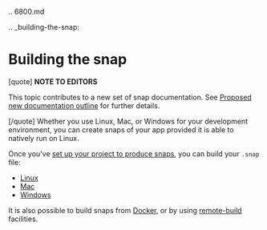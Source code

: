 .. 6800.md

.. _building-the-snap:

# Building the snap

[quote]
 **NOTE TO EDITORS** 

This topic contributes to a new set of snap documentation. See [Proposed new documentation outline](https://snapcraft.io/docs/proposed-new-documentation-outline-page-deprecated) for further details.

[/quote]
Whether you use Linux, Mac, or Windows for your development environment, you can create snaps of your app provided it is able to natively run on Linux.

Once you've [set up your project to produce snaps](creating-a-snap.md), you can build your `.snap` file:
* [Linux](building-the-snap-on-linux.md)
* [Mac](building-the-snap-on-mac.md)
* [Windows](building-the-snap-on-windows.md)

It is also possible to build snaps from [Docker](build-on-docker.md), or by using [remote-build](https://snapcraft.io/docs/remote-build) facilities.